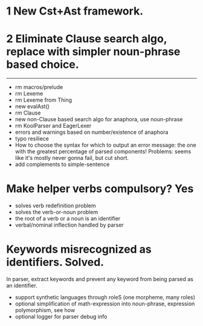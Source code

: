 
# 1 New Cst+Ast framework.
# 2 Eliminate Clause search algo, replace with simpler noun-phrase based choice.

-----

* rm macros/prelude 
* rm Lexeme
* rm Lexeme from Thing
* new evalAst()
* rm Clause
* new non-Clause based search algo for anaphora, use noun-phrase
* rm KoolParser and EagerLexer
* errors and warnings based on number/existence of anaphora
* typo resiliece
* How to choose the syntax for which to output an error message: the one with the greatest percentage of parsed components! Problems: seems like it's mostly never gonna fail, but cut short.
* add complements to simple-sentence


# Make helper verbs compulsory? Yes
* solves verb redefinition problem
* solves the verb-or-noun problem
* the root of a verb or a noun is an identifier
* verbal/nominal inflection handled by parser

# Keywords misrecognized as identifiers. Solved.
In parser, extract keywords and prevent any keyword from being parsed as an identifier.

* support synthetic languages through roleS (one morpheme, many roles)
* optional simplification of math-expression into noun-phrase, expression polymorphism, see how
* optional logger for parser debug info
